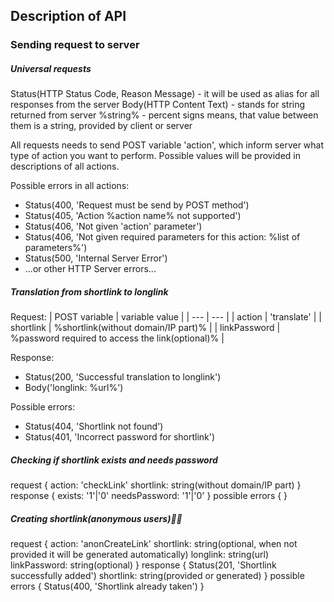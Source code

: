 ## Description of API

### Sending request to server

##### Universal requests
Status(HTTP Status Code, Reason Message) - it will be used as alias for all responses from the server
Body(HTTP Content Text) - stands for string returned from server
%string% - percent signs means, that value between them is a string, provided by client or server

All requests needs to send POST variable 'action', which inform server what type of action you want to perform. Possible values will be provided in descriptions of all actions.

Possible errors in all actions:
- Status(400, 'Request must be send by POST method')
- Status(405, 'Action %action name% not supported')
- Status(406, 'Not given 'action' parameter')
- Status(406, 'Not given required parameters for this action: %list of parameters%')
- Status(500, 'Internal Server Error')
- ...or other HTTP Server errors...

##### Translation from shortlink to longlink

Request:
| POST variable | variable value |
| --- | --- |
| action | 'translate' |
| shortlink | %shortlink(without domain/IP part)% |
| linkPassword | %password required to access the link(optional)% |

Response:
- Status(200, 'Successful translation to longlink')
- Body('longlink: %url%')

Possible errors:
- Status(404, 'Shortlink not found')
- Status(401, 'Incorrect password for shortlink')

##### Checking if shortlink exists and needs password
request {
	action: 'checkLink'
	shortlink: string(without domain/IP part)
}
response {
	exists: '1'|'0'
	needsPassword: '1'|'0'
}
possible errors {
}

##### Creating shortlink(anonymous users)
request {
	action: 'anonCreateLink'
	shortlink: string(optional, when not provided it will be generated automatically)
	longlink: string(url)
	linkPassword: string(optional)
}
response {
	Status(201, 'Shortlink successfully added')
	shortlink: string(provided or generated)
}
possible errors {
	Status(400, 'Shortlink already taken')
}